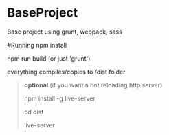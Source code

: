 # BaseProject
Base project using grunt, webpack, sass

#Running
npm install

npm run build (or just 'grunt')

everything compiles/copies to /dist folder

> **optional** (if you want a hot reloading http server)
>
> npm install -g live-server
>
> cd dist
>
> live-server


